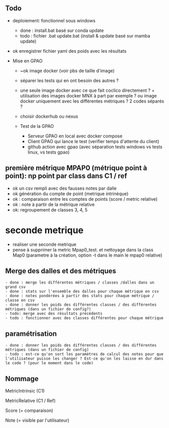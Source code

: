 ## Todo

- deploiement: fonctionnel sous windows
  - done : install.bat basé sur conda update
  - todo : fichier .bat update.bat (install & update basé sur mamba update)

- ok  enregistrer fichier yaml des poids avec les résultats

- Mise en GPAO
  -  ~ok image docker (voir pbs de taille d'image)

  - séparer les tests qui en ont besoin des autres ?
  - une seule image docker avec ce que fait coclico directement ? +
  utilisation des images docker MNX à part par exemple ?
  ou image docker uniquement avec les différentes métriques ?
  2 codes séparés ?
  - choisir dockerhub ou nexus

  - Test de la GPAO
    - Serveur GPAO en local avec docker compose
    - Client GPAO qui lance le test (verifier temps d'attente du client)
    - github action avec gpao (avec séparation tests windows vs tests linux, vs tests gpao)

## première métrique MPAP0 (métrique point à point): np point par class dans C1 / ref
  - ok un csv rempli avec des fausses notes par dalle
  - ok génération du compte de point (metrique intrinèque)
  - ok : comparaison entre les comptes de points (score / metric relative)
  - ok : note à partir de la métrique relative
  - ok: regroupement de classes 3, 4, 5


# seconde metrique
  - realiser une seconde metrique
  - pense à supprimer la metric Mpap0_test. et nettoyage dans la class Map0 (parametre à la création, option -t dans le main le mpap0 relative)

## Merge des dalles et des métriques
    - done : merge les différentes métriques / classes /dalles dans un grand csv
    - done : stats sur l'ensemble des dalles pour chaque métrique en csv
    - done : notes pondérées à partir des stats pour chaque métrique / classe en csv
    - done : donner les poids des différentes classes / des différentes métriques (dans un fichier de config?)
    - todo: merge avec des résultats précédents
    - todo : fonctionner avec des classes différentes pour chaque métrique

## paramétrisation
    - done : donner les poids des différentes classes / des différentes métriques (dans un fichier de config)
    - todo : est-ce qu'on sort les paramètres de calcul des notes pour que l'utilisateur puisse les changer ? Est-ce qu'on les laisse en dur dans le code ? (pour le moment dans le code)

## Nommage

MetricIntrinsic (C1)

MetricRelative (C1 / Ref)

Score (= comparaison)

Note (= visible par l'utilisateur)
